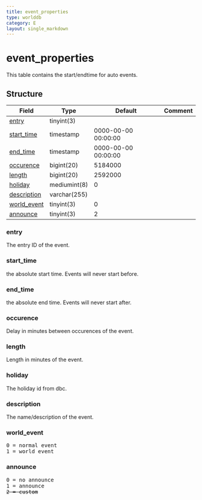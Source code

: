 ```yaml
---
title: event_properties
type: worlddb
category: E
layout: single_markdown
---
```


# event_properties
This table contains the start/endtime for auto events.

## Structure

Field                                                                                  | Type         | Default             | Comment
-------------------------------------------------------------------------------------- | ------------ | ------------------- | -------
[entry](#entry)             | tinyint(3)   |                     |        
[start_time](#start_time)   | timestamp    | 0000-00-00 00:00:00 |        
[end_time](#end_time)       | timestamp    | 0000-00-00 00:00:00 |        
[occurence](#occurence)     | bigint(20)   | 5184000             |        
[length](#length)           | bigint(20)   | 2592000             |        
[holiday](#holiday)         | mediumint(8) | 0                   |        
[description](#description) | varchar(255) |                     |        
[world_event](#world_event) | tinyint(3)   | 0                   |        
[announce](#announce)       | tinyint(3)   | 2                   |        

### entry

The entry ID of the event.

### start_time

the absolute start time. Events will never start before.

### end_time

the absolute end time. Events will never start after.

### occurence

Delay in minutes between occurences of the event.

### length

Length in minutes of the event.

### holiday

The holiday id from dbc.

### description

The name/description of the event.

### world_event

<pre>
0 = normal event
1 = world event
</pre>

### announce

<pre>
0 = no announce
1 = announce
<strike>2 = custom</strike>
</pre>